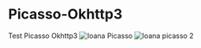 # Picasso-Okhttp3
Test Picasso Okhttp3
![Ioana Picasso](https://user-images.githubusercontent.com/6410761/215897837-5ffdb556-ffca-4d5c-95de-3e21dbdc056c.png)
![Ioana picasso 2](https://user-images.githubusercontent.com/6410761/215897973-3f744524-4d51-4fb5-870e-9413dce89c36.png)
